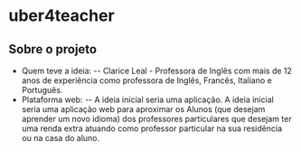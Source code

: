 # uber4teacher

## Sobre o projeto
- Quem teve a ideia:
    -- Clarice Leal - Professora de Inglês com mais de 12 anos de experiência como professora de Inglês, Francês, Italiano e Português.
- Plataforma web:
    -- A ideia inicial seria uma aplicação. 
    A ideia inicial seria uma aplicação web para aproximar os Alunos 
    (que desejam aprender um novo idioma) dos professores particulares que 
    desejam ter uma renda extra atuando como professor particular na sua residência 
    ou na casa do aluno.
